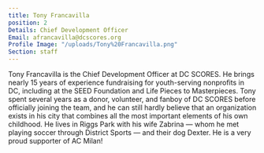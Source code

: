 ```yaml
---
title: Tony Francavilla
position: 2
Details: Chief Development Officer
Email: afrancavilla@dcscores.org
Profile Image: "/uploads/Tony%20Francavilla.png"
Section: staff
---
```


Tony Francavilla is the Chief Development Officer at DC SCORES. He brings nearly 15 years of experience fundraising for youth-serving nonprofits in DC, including at the SEED Foundation and Life Pieces to Masterpieces. Tony spent several years as a donor, volunteer, and fanboy of DC SCORES before officially joining the team, and he can still hardly believe that an organization exists in his city that combines all the most important elements of his own childhood. He lives in Riggs Park with his wife Zabrina — whom he met playing soccer through District Sports — and their dog Dexter. He is a very proud supporter of AC Milan!
